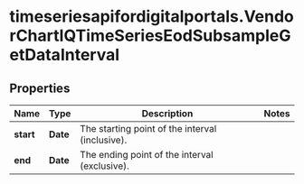 # timeseriesapifordigitalportals.VendorChartIQTimeSeriesEodSubsampleGetDataInterval

## Properties

Name | Type | Description | Notes
------------ | ------------- | ------------- | -------------
**start** | **Date** | The starting point of the interval (inclusive).  | 
**end** | **Date** | The ending point of the interval (exclusive). | 


